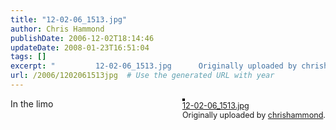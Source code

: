 ```yaml
---
title: "12-02-06_1513.jpg"
author: Chris Hammond
publishDate: 2006-12-02T18:14:46
updateDate: 2008-01-23T16:51:04
tags: []
excerpt: "         12-02-06_1513.jpg      Originally uploaded by chrishammond.    In the..."
url: /2006/1202061513jpg  # Use the generated URL with year
---
```

<div style="float: right; margin-left: 10px; margin-bottom: 10px;">  <a href="https://www.flickr.com/photos/chammond/312340144/" title="photo sharing"><img src="https://static.flickr.com/103/312340144_56f87ecb85.jpg" alt="" style="border: solid 2px #000000;" /></a>  <br />  <span style="font-size: 0.9em; margin-top: 0px;">   <a href="https://www.flickr.com/photos/chammond/312340144/">12-02-06_1513.jpg</a>   <br />   Originally uploaded by <a href="https://www.flickr.com/people/chammond/">chrishammond</a>.  </span> </div> In the limo <br clear="all" />
